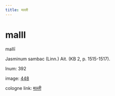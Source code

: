 ```yaml
---
title: मल्ली
---
```


# mallI

mallī  <div n="P" />Jasminum sambac (Linn.) Ait. (KB 2, p. 1515-1517).

lnum: 392

image: [448](https://www.sanskrit-lexicon.uni-koeln.de/scans/csl-apidev/servepdf.php?dict=snp&page=448)

cologne link: [मल्ली](https://sanskrit-lexicon.uni-koeln.de/scans/csl-apidev/getword.php?dict=snp&key=मल्ली)

